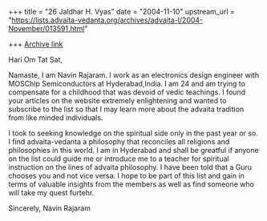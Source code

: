 +++
title = "26 Jaldhar H. Vyas"
date = "2004-11-10"
upstream_url = "https://lists.advaita-vedanta.org/archives/advaita-l/2004-November/013591.html"

+++
[Archive link](https://lists.advaita-vedanta.org/archives/advaita-l/2004-November/013591.html)

Hari Om Tat Sat,

Namaste,
I am Navin Rajaram. I work as an electronics design engineer with
MOSChip Semiconductors at Hyderabad,India. I am 24 and am trying to
compensate for a childhood that was devoid of vedic teachings. I found
your articles on the website extremely enlightening and wanted to
subscribe to the list so that I may learn more about the advaita
tradition from like minded individuals.

I took to seeking knowledge on the spiritual side only in the past year
or so. I find advaita-vedanta a philosophy that reconciles all religions
and philosophies in this world. I am in Hyderabad and shall be greatful
if anyone on the list could guide me or introduce me to a teacher for
spiritual instruction on the lines of advaita philosophy. I have been
told that a Guru chooses you and not vice versa. I hope to be part of
this list and gain in terms of valuable insights from the members as
well as find someone who will take my quest furtehr.

Sincerely,
Navin Rajaram


